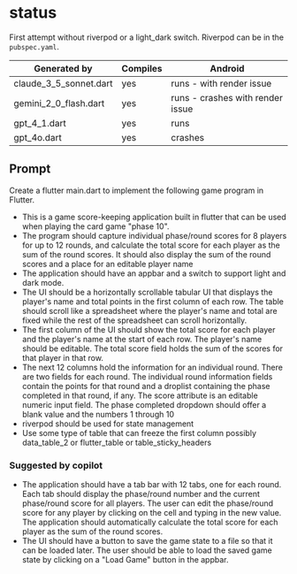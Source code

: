 # status

First attempt without riverpod or a light_dark switch. Riverpod can be in the `pubspec.yaml`.


| Generated by           | Compiles | Android                          |
| ---------------------- | -------- | -------------------------------- |
| claude_3_5_sonnet.dart | yes      | runs - with render issue         |
| gemini_2_0_flash.dart  | yes      | runs - crashes with render issue |
| gpt_4_1.dart           | yes      | runs                             |
| gpt_4o.dart            | yes      | crashes                          |

## Prompt

Create a flutter main.dart to implement the following game program in Flutter.

- This is a game score-keeping application built in flutter that can be used when playing the card game "phase 10".
- The program should capture individual phase/round scores for 8 players for up to 12 rounds, and calculate the total score for each player as the sum of the round scores. It should also display the sum of the round scores and a place for an editable player name
- The application should have an appbar and a switch to support light and dark mode.
- The UI should be a horizontally scrollable tabular UI that displays the player's name and total points in the first column of each row.   The table should scroll like a spreadsheet where the player's name and total are fixed while the rest of the spreadsheet can scroll horizontally.
- The first column of the UI should show the total score for each player and the player's name at the start of each row. The player's name should be editable. The total score field holds the sum of the scores for that player in that row.
- The next 12 columns hold the information for an individual round. There are two fields for each round. The individual round information fields contain the points for that round and a droplist containing the phase completed in that round, if any.   The score attribute is an editable numeric input field. The phase completed dropdown should offer a blank value and the numbers 1 through 10
- riverpod should be used for state management
- Use some type of table that can freeze the first column possibly data_table_2 or flutter_table or table_sticky_headers


### Suggested by copilot

- The application should have a tab bar with 12 tabs, one for each round. Each tab should display the phase/round number and the current phase/round score for all players. The user can edit the phase/round score for any player by clicking on the cell and typing in the new value. The application should automatically calculate the total score for each player as the sum of the round scores.
- The UI should have a button to save the game state to a file so that it can be loaded later. The user should be able to load the saved game state by clicking on a "Load Game" button in the appbar.
